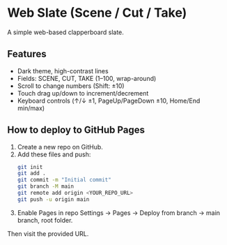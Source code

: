 # Web Slate (Scene / Cut / Take)

A simple web-based clapperboard slate.

## Features
- Dark theme, high-contrast lines
- Fields: SCENE, CUT, TAKE (1–100, wrap-around)
- Scroll to change numbers (Shift: ±10)
- Touch drag up/down to increment/decrement
- Keyboard controls (↑/↓ ±1, PageUp/PageDown ±10, Home/End min/max)

## How to deploy to GitHub Pages
1. Create a new repo on GitHub.
2. Add these files and push:
   ```bash
   git init
   git add .
   git commit -m "Initial commit"
   git branch -M main
   git remote add origin <YOUR_REPO_URL>
   git push -u origin main
   ```
3. Enable Pages in repo Settings → Pages → Deploy from branch → main branch, root folder.

Then visit the provided URL.
